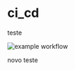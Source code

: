 # ci_cd
teste


![example workflow](https://github.com/WilliamYizima/ci_cd/actions/workflows/main.yml/badge.svg?branch=main&event=push)

novo teste